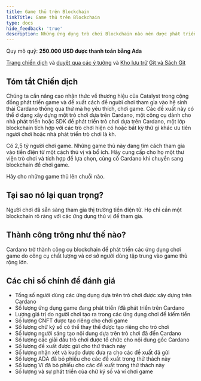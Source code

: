 ```yaml
---
title: Game thủ trên Blockchain
linkTitle: Game thủ trên Blockchain
type: docs
hide_feedback: 'true'
description: Những ứng dụng trò chơi Blockchain nào nên được phát triển để đạt được sự chấp nhận hàng loạt của Cardano?
---
```


Quy mô quỹ: **250.000 USD được thanh toán bằng Ada**

[Trang chiến dịch](https://cardano.ideascale.com/a/campaign-home/26241) và [duyệt qua các ý tưởng](https://cardano.ideascale.com/a/ideas/top/campaign-filter/byids/campaigns/26241/stage/unspecified) và [Kho lưu trữ](https://github.com/Catalyst-Challenges/F7-Gamers-On-Chained) [Git và Sách Git](https://quality-assurance-dao.gitbook.io/catalyst-fund-7-challenges/fund-7/gamers-on-chained)

## Tóm tắt Chiến dịch

Chúng ta cần nâng cao nhận thức về thương hiệu của Catalyst trong cộng đồng phát triển game và đề xuất cách để người chơi tham gia vào hệ sinh thái Cardano thông qua thứ mà họ yêu thích, chơi game. Các đề xuất này có thể ở dạng xây dựng một trò chơi dựa trên Cardano, một công cụ dành cho nhà phát triển hoặc SDK để phát triển trò chơi dựa trên Cardano, một lớp blockchain tích hợp với các trò chơi hiện có hoặc bất kỳ thứ gì khác ưu tiên người chơi hoặc nhà phát triển trò chơi là kh.

Có 2,5 tỷ người chơi game. Những game thủ này đang tìm cách tham gia vào tiền điện tử một cách thú vị và bổ ích. Hãy cung cấp cho họ một thư viện trò chơi và tích hợp để lựa chọn, củng cố Cardano khi chuyển sang blockchain để chơi game.

Hãy cho những game thủ lên chuỗi nào.

## Tại sao nó lại quan trọng?

Người chơi đã sẵn sàng tham gia thị trường tiền điện tử. Họ chỉ cần một blockchain rõ ràng với các ứng dụng thú vị để tham gia.

## Thành công trông như thế nào?

Cardano trở thành công cụ blockchain để phát triển các ứng dụng chơi game do công cụ chất lượng và cơ sở người dùng tập trung vào game thủ rộng lớn.

## Các chỉ số chính để đánh giá

- Tổng số người dùng các ứng dụng dựa trên trò chơi được xây dựng trên Cardano
- Số lượng ứng dụng game đang phát triển /đã phát triển trên Cardano
- Lượng giá trị do người chơi tạo ra trong các ứng dụng chơi để kiếm tiền
- Số lượng CNFT được tạo riêng cho chơi game
- Số lượng chữ ký số có thể thay thế được tạo riêng cho trò chơi
- Số lượng người sáng tạo nội dung dựa trên trò chơi đã đến Cardano
- Số lượng các giải đấu trò chơi được tổ chức cho nội dung gốc Cardano
- Số lượng đề xuất được gửi cho thử thách này
- Số lượng nhận xét và kudo được đưa ra cho các đề xuất đã gửi
- Số lượng ADA đã bỏ phiếu cho các đề xuất trong thử thách này
- Số lượng Ví đã bỏ phiếu cho các đề xuất trong thử thách này
- Số lượng và sự phát triển của chữ ký số và ví chơi game
